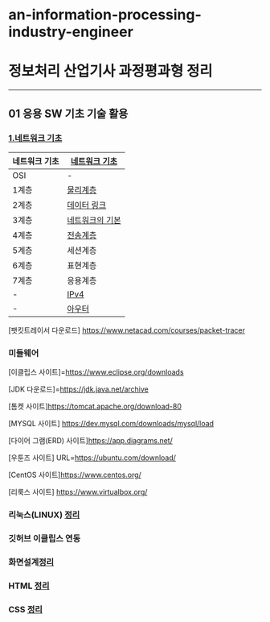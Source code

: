 # an-information-processing-industry-engineer

# 정보처리 산업기사 과정평과형 정리
---------------------------------------------------

## 01 응용 SW 기초 기술 활용

### [ 1.네트워크 기초](Network/www1.md)
| 네트워크 기초| [ 네트워크 기초](Network/www1.md) |
|-|-|
|OSI|-|
|1계층|[물리계층](Network/www2.md)|
|2계층|[데이터 링크](Network/www3.md)| 
|3계층|[네트워크의 기본](Network/www.4.md)
|4계층|[전송계층](Network/www5.md)
|5계층|세션계층|
|6계층|표현계층|
|7계층|응용계층|
|-|[IPv4](Network/IPv4.md)|
|-|[아우터](Network/out.md)|
[팻킷트레이서 다운로드] https://www.netacad.com/courses/packet-tracer


### 미들웨어

[이클립스 사이트]=https://www.eclipse.org/downloads



[JDK 다운로드]=https://jdk.java.net/archive
 


[톰켓 사이트]https://tomcat.apache.org/download-80


[MYSQL 사이트] https://dev.mysql.com/downloads/mysql/load

[다이어 그램(ERD) 사이트]https://app.diagrams.net/

[우툰즈 사이트]
URL=https://ubuntu.com/download/

[CentOS 사이트]https://www.centos.org/

[리룩스 사이트] https://www.virtualbox.org/


### 리눅스(LINUX) [정리](Network/linux.md)
### 깃허브 이클립스 연동 [](.)
### 화면설계[정리](.)
### HTML [정리](Network/HTML/01.md)
### CSS [정리](Network/CSS/css00.md)
